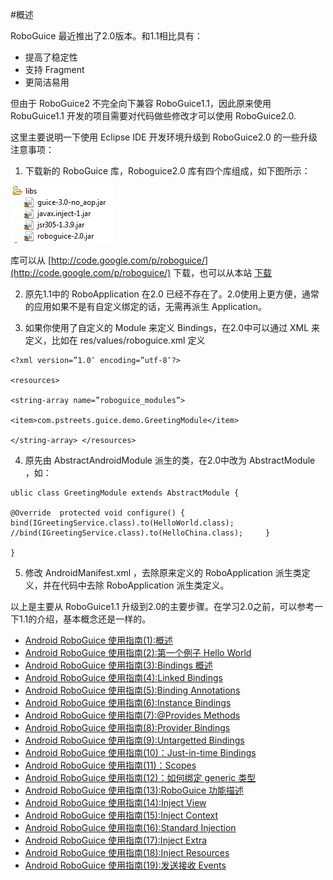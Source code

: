 #概述

RoboGuice 最近推出了2.0版本。和1.1相比具有：

- 提高了稳定性
- 支持 Fragment
- 更简洁易用

但由于 RoboGuice2 不完全向下兼容 RoboGuice1.1，因此原来使用 RobuGuice1.1 开发的项目需要对代码做些修改才可以使用 RoboGuice2.0.

这里主要说明一下使用 Eclipse IDE 开发环境升级到 RoboGuice2.0 的一些升级注意事项：

1. 下载新的 RoboGuice 库，Roboguice2.0 库有四个库组成，如下图所示：

![](images/21.png)

库可以从 [http://code.google.com/p/roboguice/](http://code.google.com/p/roboguice/) 下载，也可以从本站 [下载](http://www.imobilebbs.com/download/android/roboguice/roboguice2libs.zip)

2. 原先1.1中的 RoboApplication 在2.0 已经不存在了。2.0使用上更方便，通常的应用如果不是有自定义绑定的话，无需再派生 Application。

3. 如果你使用了自定义的 Module 来定义 Bindings，在2.0中可以通过 XML 来定义，比如在 res/values/roboguice.xml 定义

```
<?xml version=”1.0″ encoding=”utf-8″?>

<resources>

<string-array name=”roboguice_modules”>

<item>com.pstreets.guice.demo.GreetingModule</item>

</string-array> </resources>

```

4. 原先由 AbstractAndroidModule 派生的类，在2.0中改为 AbstractModule ，如：

```
ublic class GreetingModule extends AbstractModule {

@Override  protected void configure() {   bind(IGreetingService.class).to(HelloWorld.class);   //bind(IGreetingService.class).to(HelloChina.class);     }

}
```

5. 修改 AndroidManifest.xml ，去除原来定义的 RoboApplication 派生类定义，并在代码中去除 RoboApplication 派生类定义。

以上是主要从 RoboGuice1.1 升级到2.0的主要步骤。在学习2.0之前，可以参考一下1.1的介绍，基本概念还是一样的。

- [Android RoboGuice 使用指南(1):概述](http://www.imobilebbs.com/wordpress/?p=2480)
- [Android RoboGuice 使用指南(2):第一个例子 Hello World](http://www.imobilebbs.com/wordpress/?p=2486)
- [Android RoboGuice 使用指南(3):Bindings 概述](http://www.imobilebbs.com/wordpress/?p=2497)
- [Android RoboGuice 使用指南(4):Linked Bindings](http://www.imobilebbs.com/wordpress/?p=2503)
- [Android RoboGuice 使用指南(5):Binding Annotations](http://www.imobilebbs.com/wordpress/?p=2510)
- [Android RoboGuice 使用指南(6):Instance Bindings](http://www.imobilebbs.com/wordpress/?p=2517)
- [Android RoboGuice 使用指南(7):@Provides Methods](http://www.imobilebbs.com/wordpress/?p=2523)
- [Android RoboGuice 使用指南(8):Provider Bindings](http://www.imobilebbs.com/wordpress/?p=2528)
- [Android RoboGuice 使用指南(9):Untargetted Bindings](http://www.imobilebbs.com/wordpress/?p=2534)
- [Android RoboGuice 使用指南(10)：Just-in-time Bindings](http://www.imobilebbs.com/wordpress/?p=2537)
- [Android RoboGuice 使用指南(11)：Scopes](http://www.imobilebbs.com/wordpress/?p=2540)
- [Android RoboGuice 使用指南(12)：如何绑定 generic 类型](http://www.imobilebbs.com/wordpress/?p=2543)
- [Android RoboGuice 使用指南(13):RoboGuice 功能描述](http://www.imobilebbs.com/wordpress/?p=2545)
- [Android RoboGuice 使用指南(14):Inject View](http://www.imobilebbs.com/wordpress/?p=2549)
- [Android RoboGuice 使用指南(15):Inject Context](http://www.imobilebbs.com/wordpress/?p=2558)
- [Android RoboGuice 使用指南(16):Standard Injection](http://www.imobilebbs.com/wordpress/?p=2563)
- [Android RoboGuice 使用指南(17):Inject Extra](http://www.imobilebbs.com/wordpress/?p=2569)
- [Android RoboGuice 使用指南(18):Inject Resources](http://www.imobilebbs.com/wordpress/?p=2573)
- [Android RoboGuice 使用指南(19):发送接收 Events](http://www.imobilebbs.com/wordpress/?p=2577)
 